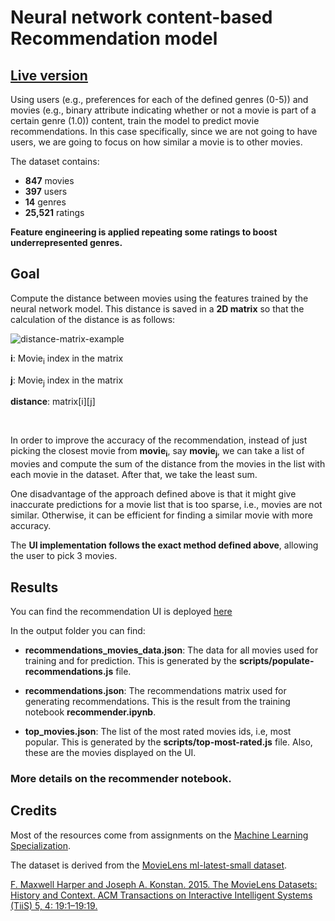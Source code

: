 # Neural network content-based Recommendation model 

## <a href="https://movies-recommender-tau.vercel.app/" target="_blank">Live version</a>

Using users (e.g., preferences for each of the defined genres (0-5)) and movies (e.g., binary attribute indicating whether or not a movie is part of a certain genre (1.0)) content, train the model to predict movie recommendations. In this case specifically, since we are not going to have users, we are going to focus on how similar a movie is to other movies.

The dataset contains: 
- **847** movies
- **397** users
- **14** genres
- **25,521** ratings

**Feature engineering is applied repeating some ratings to boost underrepresented genres.**

## Goal

Compute the distance between movies using the features trained by the neural network model. This distance is saved in a **2D matrix** so that the calculation of the distance is as follows: 

![distance-matrix-example](https://github.com/saymow/movies-recommender/assets/52419335/8d00e02c-c3df-426c-87d4-e63e98459de0)

**i**: Movie<sub>i</sub> index in the matrix

**j**: Movie<sub>j</sub> index in the matrix 

**distance**: matrix[i][j]

<br/>

In order to improve the accuracy of the recommendation, instead of just picking the closest movie from **movie<sub>i</sub>**, say **movie<sub>j</sub>**, we can take a list of movies and compute the sum of the distance from the movies in the list with each movie in the dataset. After that, we take the least sum.

One disadvantage of the approach defined above is that it might give inaccurate predictions for a movie list that is too sparse, i.e., movies are not similar. Otherwise, it can be efficient for finding a similar movie with more accuracy.

The **UI implementation follows the exact method defined above**, allowing the user to pick 3 movies. 

## Results

You can find the recommendation UI is deployed <a href="https://movies-recommender-tau.vercel.app/" target="_blank">here</a>

In the output folder you can find:

- **recommendations_movies_data.json**: The data for all movies used for training and for prediction. This is generated by the **scripts/populate-recommendations.js** file.

- **recommendations.json**: The recommendations matrix used for generating recommendations. This is the result from the training notebook **recommender.ipynb**.

- **top_movies.json**: The list of the most rated movies ids, i.e, most popular. This is generated by the **scripts/top-most-rated.js** file. Also, these are the movies displayed on the UI.


### **More details on the recommender notebook**.

## Credits

Most of the resources come from assignments on the [Machine Learning Specialization](https://www.coursera.org/learn/machine-learning/home/welcome).

The dataset is derived from the [MovieLens ml-latest-small dataset](https://grouplens.org/datasets/movielens/latest/).

[F. Maxwell Harper and Joseph A. Konstan. 2015. The MovieLens Datasets: History and Context. ACM Transactions on Interactive Intelligent Systems (TiiS) 5, 4: 19:1–19:19.](https://doi.org/10.1145/2827872)
